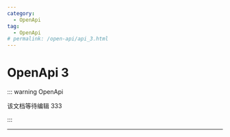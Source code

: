 ```yaml
---
category:
  - OpenApi
tag:
  - OpenApi
# permalink: /open-api/api_3.html
---
```


# OpenApi 3

::: warning OpenApi

该文档等待编辑 333

:::

---
